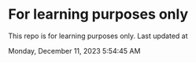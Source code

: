 # For learning purposes only
This repo is for learning purposes only.
Last updated at

Monday, December 11, 2023 5:54:45 AM

